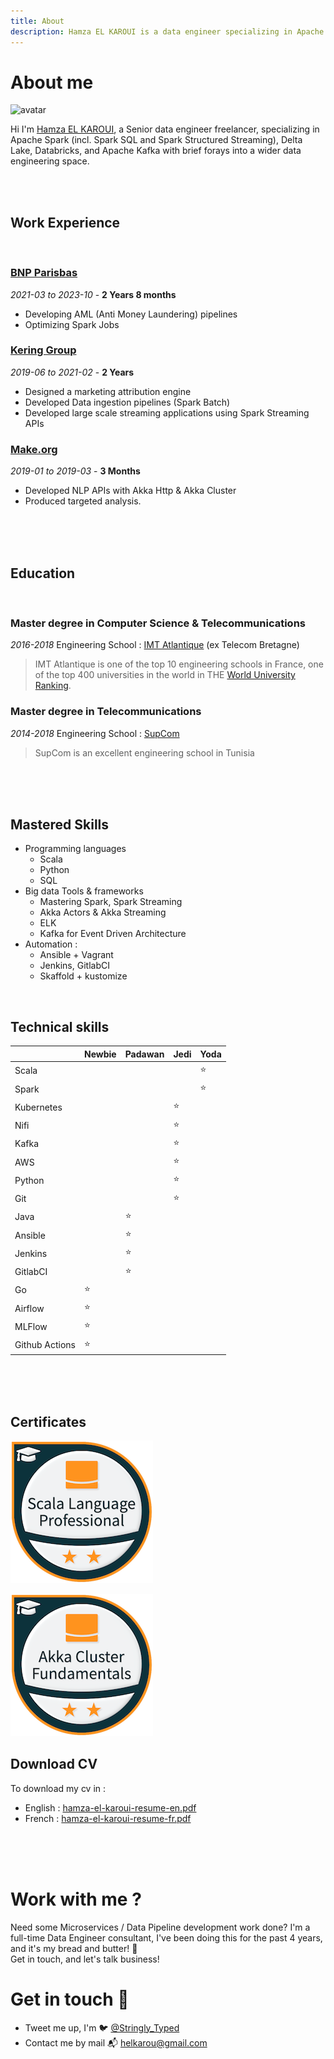 ```yaml
---
title: About
description: Hamza EL KAROUI is a data engineer specializing in Apache Spark, Delta Lake, Apache Kafka (with brief forays into a wider data engineering space.
---
```



# About me
![avatar](https://images.weserv.nl/?url=avatars.githubusercontent.com/u/22795356?s=96&v=4&fit=cover&mask=circle&maxage=7d
)


Hi I'm [Hamza EL KAROUI](https://www.linkedin.com/in/hamza-el-karoui/), a Senior data engineer freelancer, specializing in Apache Spark (incl. Spark SQL and Spark Structured Streaming), Delta Lake, Databricks, and Apache Kafka with brief forays into a wider data engineering space.

<br/><br/>

## Work Experience
<br/>

### [BNP Parisbas](https://group.bnpparibas/)
*2021-03 to 2023-10* - **2 Years 8 months**
* Developing AML (Anti Money Laundering) pipelines
* Optimizing Spark Jobs


### [Kering Group](https://www.kering.com)
*2019-06 to 2021-02* - **2 Years**
* Designed a marketing attribution engine
* Developed Data ingestion pipelines (Spark Batch)
* Developed large scale streaming applications using Spark Streaming APIs


### [Make.org](https://make.org)
*2019-01 to 2019-03* - **3 Months**
* Developed NLP APIs with Akka Http & Akka Cluster
* Produced targeted analysis.

<br/><br/><br/>

## Education
<br/>

### Master degree in Computer Science & Telecommunications
*2016-2018*
Engineering School : [IMT Atlantique](https://www.imt-atlantique.fr/en) (ex Telecom Bretagne)

> IMT Atlantique is one of the top 10 engineering schools in France, one of the top 400 universities in the world in THE [World University Ranking](https://www.timeshighereducation.com/world-university-rankings/imt-atlantique).

### Master degree in Telecommunications
*2014-2018*
Engineering School : [SupCom](https://www.supcom.tn)

> SupCom is an excellent engineering school in Tunisia

<br/><br/><br/>

## Mastered Skills
* Programming languages
  * Scala
  * Python
  * SQL
* Big data Tools & frameworks
  * Mastering Spark, Spark Streaming
  * Akka Actors & Akka Streaming
  * ELK
  * Kafka for Event Driven Architecture
* Automation :
  * Ansible + Vagrant
  * Jenkins, GitlabCI
  * Skaffold + kustomize

<br/>

## Technical skills

|            | **Newbie** | **Padawan** | **Jedi** | **Yoda** |
| ---------- | ---------- | ----------- | -------- | -------- |
| Scala      |            |             |          | ⭐       |
| Spark      |            |             |          | ⭐       |
| Kubernetes |            |             |    ⭐    |          |
| Nifi       |            |             |    ⭐    |          |
| Kafka      |            |             |    ⭐    |          |
| AWS        |            |             |    ⭐    |          |
| Python     |            |             |    ⭐    |          |
| Git        |            |             |    ⭐    |          |
| Java       |            |      ⭐     |          |          |
| Ansible    |            |      ⭐     |          |          |
| Jenkins    |            |      ⭐     |          |          |
| GitlabCI   |            |      ⭐     |          |          |
| Go         |     ⭐     |             |          |          |
| Airflow    |     ⭐     |             |          |          |
| MLFlow     |     ⭐     |             |          |          |
| Github Actions |     ⭐     |             |          |          |


<br/><br/><br/>

## Certificates

![cert1](../../static/img/certifcates/lightbend-scala-language-professional-level-2.1.png)

![cert2](../../static/img/certifcates/lightbend-akka-cluster-fundamentals-level-2.png)

## Download CV
To download my cv in :
- English : [hamza-el-karoui-resume-en.pdf](/files/hamza-el-karoui-resume-en.pdf)
- French :  [hamza-el-karoui-resume-fr.pdf](/files/hamza-el-karoui-resume-fr.pdf)


<br/><br/><br/>

# Work with me ?
Need some Microservices / Data Pipeline development work done? I'm a full-time Data Engineer consultant, 
I've been doing this for the past 4 years, and it's my bread and butter! 🍞 <br/>
Get in touch, and let's talk business!

# Get in touch 👋
* Tweet me up, I'm 🐦 [@Stringly_Typed](https://twitter.com/Stringly_Typed)
* Contact me by mail 📬 [helkarou@gmail.com](mailto:helkarou@gmail.com)
